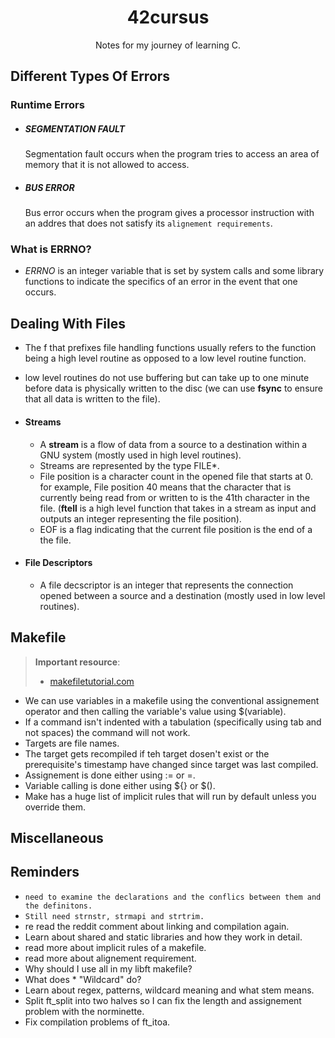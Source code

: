 <h1 align="center" ><strong>42cursus</strong></h1>
<p align="center" >Notes for my journey of learning C.</p>

## **Different Types Of Errors**

### Runtime Errors

- ##### SEGMENTATION FAULT
  Segmentation fault occurs when the program tries to access an area of memory that it is not allowed to access.
- ##### BUS ERROR
  Bus error occurs when the program gives a processor instruction with an addres that does not satisfy its `alignement requirements`.

### What is ERRNO?

- _ERRNO_ is an integer variable that is set by system calls and some library functions to indicate the specifics of an error in the event that one occurs.

## **Dealing With Files**

- The f that prefixes file handling functions usually refers to the function being a high level routine as opposed to a low level routine function.
- low level routines do not use buffering but can take up to one minute before data is physically written to the disc (we can use **fsync** to ensure that all data is written to the file).

- #### **Streams**
  - A **stream** is a flow of data from a source to a destination within a GNU system (mostly used in high level routines).
  - Streams are represented by the type FILE\*.
  - File position is a character count in the opened file that starts at 0. for example, File position 40 means that the character that is currently being read from or written to is the 41th character in the file. (**ftell** is a high level function that takes in a stream as input and outputs an integer representing the file position).
  - EOF is a flag indicating that the current file position is the end of a the file.
- #### **File Descriptors**
  - A file decscriptor is an integer that represents the connection opened between a source and a destination (mostly used in low level routines).

## **Makefile**

> **Important resource**:
>
> - [makefiletutorial.com](https://makefiletutorial.com)

- We can use variables in a makefile using the conventional assignement operator and then calling the variable's value using $(variable).
- If a command isn't indented with a tabulation (specifically using tab and not spaces) the command will not work.
- Targets are file names.
- The target gets recompiled if teh target dosen't exist or the prerequisite's timestamp have changed since target was last compiled.
- Assignement is done either using := or =.
- Variable calling is done either using \${} or $().
- Make has a huge list of implicit rules that will run by default unless you override them.

## **Miscellaneous**

## **Reminders**

- `need to examine the declarations and the conflics between them and the definitons.`
- `Still need strnstr, strmapi and strtrim.`
- re read the reddit comment about linking and compilation again.
- Learn about shared and static libraries and how they work in detail.
- read more about implicit rules of a makefile.
- read more about alignement requirement.
- Why should I use all in my libft makefile?
- What does \* "Wildcard" do?
- Learn about regex, patterns, wildcard meaning and what stem means.
- Split ft_split into two halves so I can fix the length and assignement problem with the norminette.
- Fix compilation problems of ft_itoa.
